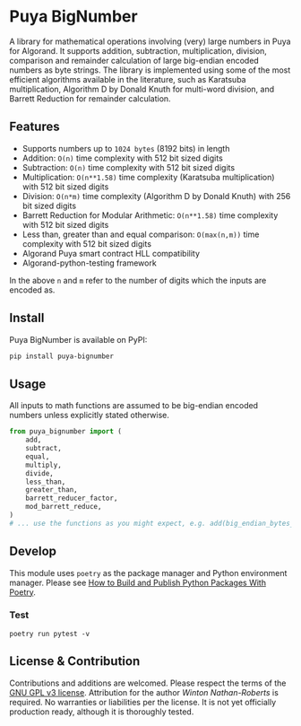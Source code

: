 # Puya BigNumber

A library for mathematical operations involving (very) large numbers in Puya for Algorand. It supports addition, subtraction, multiplication, division, comparison and remainder calculation of large big-endian encoded numbers as byte strings. The library is implemented using some of the most efficient algorithms available in the literature, such as Karatsuba multiplication, Algorithm D by Donald Knuth for multi-word division, and Barrett Reduction for remainder calculation.

## Features

 - Supports numbers up to `1024 bytes` (8192 bits) in length 
 - Addition: `O(n)` time complexity with 512 bit sized digits
 - Subtraction: `O(n)` time complexity with 512 bit sized digits
 - Multiplication: `O(n**1.58)` time complexity (Karatsuba multiplication) with 512 bit sized digits
 - Division: `O(n*m)` time complexity (Algorithm D by Donald Knuth) with 256 bit sized digits
 - Barrett Reduction for Modular Arithmetic: `O(n**1.58)` time complexity with 512 bit sized digits
 - Less than, greater than and equal comparison: `O(max(n,m))` time complexity with 512 bit sized digits
 - Algorand Puya smart contract HLL compatibility
 - Algorand-python-testing framework

In the above `n` and `m` refer to the number of digits which the inputs are encoded as.

## Install

Puya BigNumber is available on PyPI:

```sh
pip install puya-bignumber
```

## Usage

All inputs to math functions are assumed to be big-endian encoded numbers unless explicitly stated otherwise.

```python
from puya_bignumber import (
    add,
    subtract,
    equal,
    multiply,
    divide,
    less_than,
    greater_than,
    barrett_reducer_factor,
    mod_barrett_reduce,
)
# ... use the functions as you might expect, e.g. add(big_endian_bytes_a, big_endian_bytes_b)
```

## Develop

This module uses `poetry` as the package manager and Python environment manager. Please see [How to Build and Publish Python Packages With Poetry](https://www.freecodecamp.org/news/how-to-build-and-publish-python-packages-with-poetry/).

### Test

```
poetry run pytest -v
```

## License & Contribution

Contributions and additions are welcomed. Please respect the terms of the [GNU GPL v3 license](./LICENSE). Attribution for the author _Winton Nathan-Roberts_ is required. No warranties or liabilities per the license. It is not yet officially production ready, although it is thoroughly tested.
